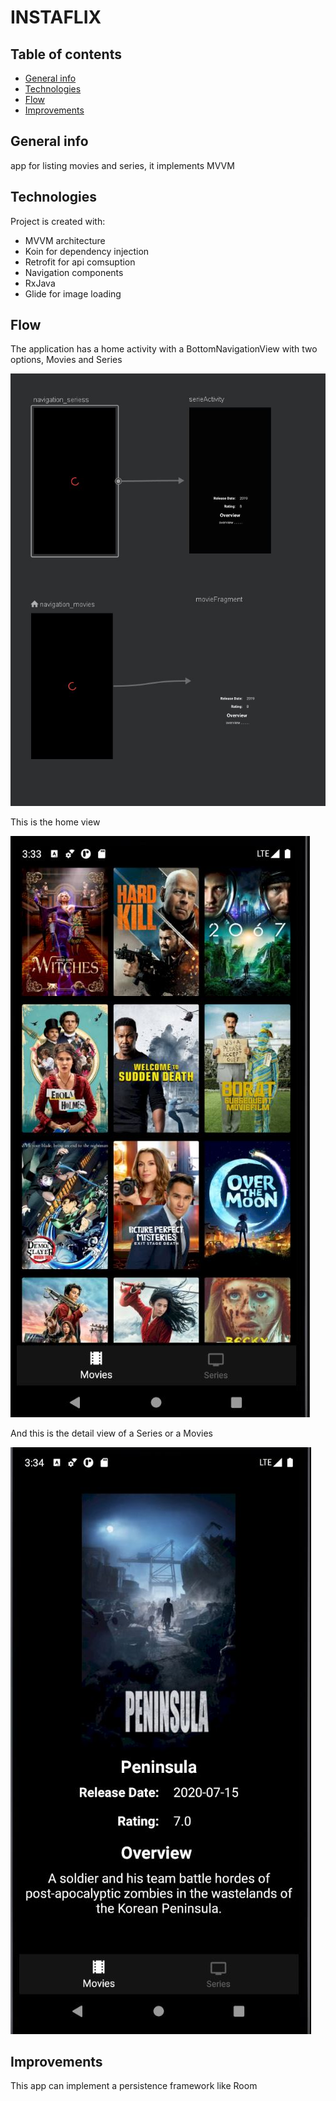 # INSTAFLIX

## Table of contents
* [General info](#general-info)
* [Technologies](#technologies)
* [Flow](#flow)
* [Improvements](#improvements)

## General info
app for listing movies and series, it implements MVVM

## Technologies
Project is created with:
* MVVM architecture
* Koin for dependency injection
* Retrofit for api comsuption
* Navigation components
* RxJava
* Glide for image loading

## Flow
The application has a home activity with a BottomNavigationView with two options, Movies and Series

![picture](img/nav.JPG) 

This is the home view

![Image of Home](img/home.JPG) 

And this is the detail view of a Series or a Movies

![Image of Detail](img/detail.JPG) 

## Improvements
This app can implement a persistence framework like Room
